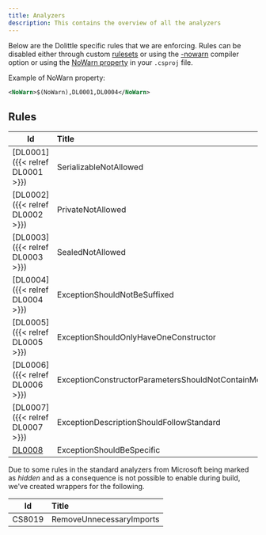 ```yaml
---
title: Analyzers
description: This contains the overview of all the analyzers
---
```

Below are the Dolittle specific rules that we are enforcing.
Rules can be disabled either through custom [rulesets](https://docs.microsoft.com/en-us/visualstudio/code-quality/how-to-create-a-custom-rule-set) or using the [-nowarn](https://docs.microsoft.com/en-us/dotnet/csharp/language-reference/compiler-options/nowarn-compiler-option) compiler option or using the
[NoWarn property](https://docs.microsoft.com/en-us/visualstudio/msbuild/common-msbuild-project-properties?view=vs-2019)
in your `.csproj` file.

Example of NoWarn property:

```xml
<NoWarn>$(NoWarn),DL0001,DL0004</NoWarn>
```

## Rules

| Id | Title |
| --- |:----- |
| [DL0001]({{< relref DL0001 >}}) | SerializableNotAllowed |
| [DL0002]({{< relref DL0002 >}}) | PrivateNotAllowed |
| [DL0003]({{< relref DL0003 >}}) | SealedNotAllowed |
| [DL0004]({{< relref DL0004 >}}) | ExceptionShouldNotBeSuffixed |
| [DL0005]({{< relref DL0005 >}}) | ExceptionShouldOnlyHaveOneConstructor |
| [DL0006]({{< relref DL0006 >}}) | ExceptionConstructorParametersShouldNotContainMessage |
| [DL0007]({{< relref DL0007 >}}) | ExceptionDescriptionShouldFollowStandard |
| [DL0008](./DL0008.md) | ExceptionShouldBeSpecific |

Due to some rules in the standard analyzers from Microsoft being marked as
*hidden* and as a consequence is not possible to enable during build, we've
created wrappers for the following.

| Id | Title |
| --- |:----- |
| CS8019 | RemoveUnnecessaryImports |
